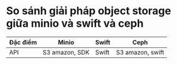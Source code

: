 # So sánh giải pháp object storage giữa minio và swift và ceph


Đặc điểm|Minio                              |Swift                                    |Ceph
--------|-----------------------------------|-----------------------------------------|------------------------------------------------
API     |S3 amazon, SDK                     |Swift                                    |S3 amazon, swift

